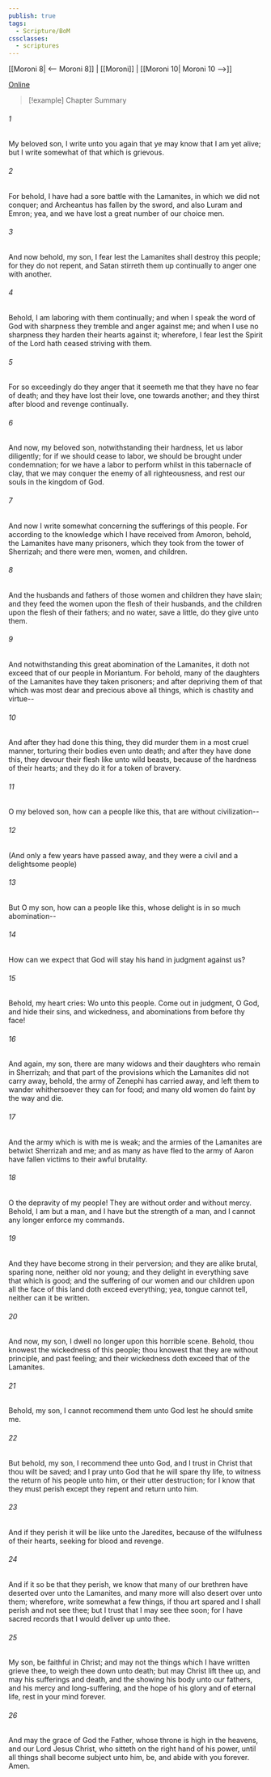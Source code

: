 ```yaml
---
publish: true
tags:
  - Scripture/BoM
cssclasses:
  - scriptures
---
```

[[Moroni 8| <-- Moroni 8]] | [[Moroni]] | [[Moroni 10| Moroni 10 -->]]

[Online](https://churchofjesuschrist.org/study/scriptures/bofm/moro/9?lang=eng)

>[!example] Chapter Summary
>
###### 1
My beloved son, I write unto you again that ye may know that I am yet alive; but I write somewhat of that which is grievous.
###### 2
For behold, I have had a sore battle with the Lamanites, in which we did not conquer; and Archeantus has fallen by the sword, and also Luram and Emron; yea, and we have lost a great number of our choice men.
###### 3
And now behold, my son, I fear lest the Lamanites shall destroy this people; for they do not repent, and Satan stirreth them up continually to anger one with another.
###### 4
Behold, I am laboring with them continually; and when I speak the word of God with sharpness they tremble and anger against me; and when I use no sharpness they harden their hearts against it; wherefore, I fear lest the Spirit of the Lord hath ceased striving with them.
###### 5
For so exceedingly do they anger that it seemeth me that they have no fear of death; and they have lost their love, one towards another; and they thirst after blood and revenge continually.
###### 6
And now, my beloved son, notwithstanding their hardness, let us labor diligently; for if we should cease to labor, we should be brought under condemnation; for we have a labor to perform whilst in this tabernacle of clay, that we may conquer the enemy of all righteousness, and rest our souls in the kingdom of God.
###### 7
And now I write somewhat concerning the sufferings of this people. For according to the knowledge which I have received from Amoron, behold, the Lamanites have many prisoners, which they took from the tower of Sherrizah; and there were men, women, and children.
###### 8
And the husbands and fathers of those women and children they have slain; and they feed the women upon the flesh of their husbands, and the children upon the flesh of their fathers; and no water, save a little, do they give unto them.
###### 9
And notwithstanding this great abomination of the Lamanites, it doth not exceed that of our people in Moriantum. For behold, many of the daughters of the Lamanites have they taken prisoners; and after depriving them of that which was most dear and precious above all things, which is chastity and virtue--
###### 10
And after they had done this thing, they did murder them in a most cruel manner, torturing their bodies even unto death; and after they have done this, they devour their flesh like unto wild beasts, because of the hardness of their hearts; and they do it for a token of bravery.
###### 11
O my beloved son, how can a people like this, that are without civilization--
###### 12
(And only a few years have passed away, and they were a civil and a delightsome people)
###### 13
But O my son, how can a people like this, whose delight is in so much abomination--
###### 14
How can we expect that God will stay his hand in judgment against us?
###### 15
Behold, my heart cries: Wo unto this people. Come out in judgment, O God, and hide their sins, and wickedness, and abominations from before thy face!
###### 16
And again, my son, there are many widows and their daughters who remain in Sherrizah; and that part of the provisions which the Lamanites did not carry away, behold, the army of Zenephi has carried away, and left them to wander whithersoever they can for food; and many old women do faint by the way and die.
###### 17
And the army which is with me is weak; and the armies of the Lamanites are betwixt Sherrizah and me; and as many as have fled to the army of Aaron have fallen victims to their awful brutality.
###### 18
O the depravity of my people! They are without order and without mercy. Behold, I am but a man, and I have but the strength of a man, and I cannot any longer enforce my commands.
###### 19
And they have become strong in their perversion; and they are alike brutal, sparing none, neither old nor young; and they delight in everything save that which is good; and the suffering of our women and our children upon all the face of this land doth exceed everything; yea, tongue cannot tell, neither can it be written.
###### 20
And now, my son, I dwell no longer upon this horrible scene. Behold, thou knowest the wickedness of this people; thou knowest that they are without principle, and past feeling; and their wickedness doth exceed that of the Lamanites.
###### 21
Behold, my son, I cannot recommend them unto God lest he should smite me.
###### 22
But behold, my son, I recommend thee unto God, and I trust in Christ that thou wilt be saved; and I pray unto God that he will spare thy life, to witness the return of his people unto him, or their utter destruction; for I know that they must perish except they repent and return unto him.
###### 23
And if they perish it will be like unto the Jaredites, because of the wilfulness of their hearts, seeking for blood and revenge.
###### 24
And if it so be that they perish, we know that many of our brethren have deserted over unto the Lamanites, and many more will also desert over unto them; wherefore, write somewhat a few things, if thou art spared and I shall perish and not see thee; but I trust that I may see thee soon; for I have sacred records that I would deliver up unto thee.
###### 25
My son, be faithful in Christ; and may not the things which I have written grieve thee, to weigh thee down unto death; but may Christ lift thee up, and may his sufferings and death, and the showing his body unto our fathers, and his mercy and long-suffering, and the hope of his glory and of eternal life, rest in your mind forever.
###### 26
And may the grace of God the Father, whose throne is high in the heavens, and our Lord Jesus Christ, who sitteth on the right hand of his power, until all things shall become subject unto him, be, and abide with you forever. Amen.



